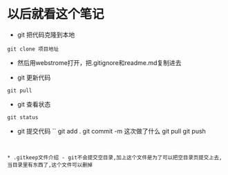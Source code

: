 # 以后就看这个笔记

* git 把代码克隆到本地
```
git clone 项目地址
```

* 然后用webstrome打开，把.gitignore和readme.md复制进去

* git 更新代码
```
git pull
```

* git 查看状态
```
git status
```
 
* git 提交代码
``
    git add .
    git commit -m 这次做了什么
    git pull
    git push
```


* .gitkeep文件介绍 - git不会提交空目录,加上这个文件是为了可以把空目录页提交上去,当目录里有东西了,这个文件可以删掉